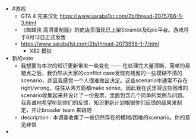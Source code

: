 - #游戏
	- GTA 4 完美汉化 https://www.saraba1st.com/2b/thread-2075786-1-3.html
	- 《蜘蛛侠 高清重制版》的商店页面现已上架Steam以及Epic平台。游戏将于8月12日正式发售
	- https://www.saraba1st.com/2b/thread-2073958-1-7.html
		- XB2 模拟
- 新的vote
	- 我想要为本次的知识更新带来一些变化 —— 在处理完大量清晰、简单的易错点之后，我仍然从大家的conflict case发现有残留的一些模糊不清的scenario，并且我感觉一个人很难做出决定。这些scenario中通常不存在right/wrong，往往从两方面都make sense。因此我在这里将这些困难的scenario收集起来并设计了一份投票，里面包含几个简单的案例与问题。我真诚地希望听到你们的反馈，知识更新计划根据你们反馈的结果来制定，并让broader team 来跟随
	- description : 本调查收集了一些仍然存在的模糊/困难的scenario。你的意见非常
-